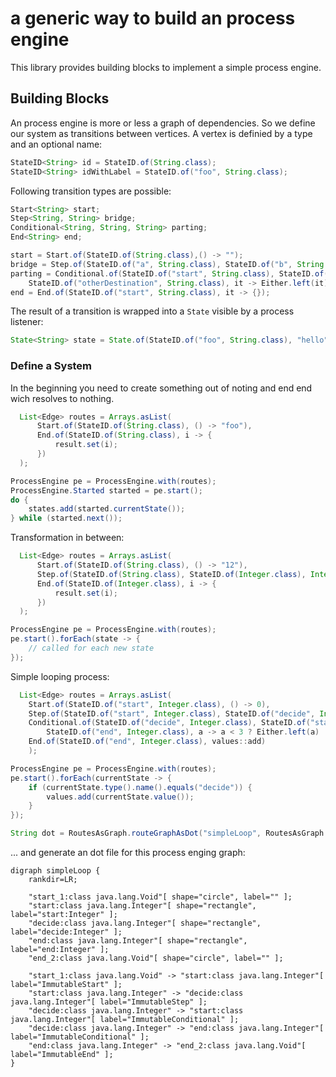 # a generic way to build an process engine

This library provides building blocks to implement a simple process engine. 

## Building Blocks

An process engine is more or less a graph of dependencies. So we define our system as transitions between vertices. 
A vertex is definied by a type and an optional name:

```java
StateID<String> id = StateID.of(String.class);
StateID<String> idWithLabel = StateID.of("foo", String.class);
```

Following transition types are possible:

```java
Start<String> start;
Step<String, String> bridge;
Conditional<String, String, String> parting;
End<String> end;

start = Start.of(StateID.of(String.class),() -> "");
bridge = Step.of(StateID.of("a", String.class), StateID.of("b", String.class), it -> it);
parting = Conditional.of(StateID.of("start", String.class), StateID.of("oneDestination", String.class),
    StateID.of("otherDestination", String.class), it -> Either.left(it));
end = End.of(StateID.of("start", String.class), it -> {});
```

The result of a transition is wrapped into a `State` visible by a process listener:

```java
State<String> state = State.of(StateID.of("foo", String.class), "hello");
```

### Define a System

In the beginning you need to create something out of noting and end end wich resolves to nothing.

```java
  List<Edge> routes = Arrays.asList(
      Start.of(StateID.of(String.class), () -> "foo"),
      End.of(StateID.of(String.class), i -> {
          result.set(i);
      })
  );

ProcessEngine pe = ProcessEngine.with(routes);
ProcessEngine.Started started = pe.start();
do {
    states.add(started.currentState());
} while (started.next());

```

Transformation in between:

```java
  List<Edge> routes = Arrays.asList(
      Start.of(StateID.of(String.class), () -> "12"),
      Step.of(StateID.of(String.class), StateID.of(Integer.class), Integer::valueOf),
      End.of(StateID.of(Integer.class), i -> {
          result.set(i);
      })
  );

ProcessEngine pe = ProcessEngine.with(routes);
pe.start().forEach(state -> {
    // called for each new state
});
```

Simple looping process:

```java
  List<Edge> routes = Arrays.asList(
    Start.of(StateID.of("start", Integer.class), () -> 0),
    Step.of(StateID.of("start", Integer.class), StateID.of("decide", Integer.class), a -> a + 1),
    Conditional.of(StateID.of("decide", Integer.class), StateID.of("start", Integer.class),
        StateID.of("end", Integer.class), a -> a < 3 ? Either.left(a) : Either.right(a)),
    End.of(StateID.of("end", Integer.class), values::add)
    );

ProcessEngine pe = ProcessEngine.with(routes);
pe.start().forEach(currentState -> {
    if (currentState.type().name().equals("decide")) {
        values.add(currentState.value());
    }
});

String dot = RoutesAsGraph.routeGraphAsDot("simpleLoop", RoutesAsGraph.asGraphIncludingStartAndEnd(routes));
```

... and generate an dot file for this process enging graph: 

```
digraph simpleLoop {
	rankdir=LR;

	"start_1:class java.lang.Void"[ shape="circle", label="" ];
	"start:class java.lang.Integer"[ shape="rectangle", label="start:Integer" ];
	"decide:class java.lang.Integer"[ shape="rectangle", label="decide:Integer" ];
	"end:class java.lang.Integer"[ shape="rectangle", label="end:Integer" ];
	"end_2:class java.lang.Void"[ shape="circle", label="" ];

	"start_1:class java.lang.Void" -> "start:class java.lang.Integer"[ label="ImmutableStart" ];
	"start:class java.lang.Integer" -> "decide:class java.lang.Integer"[ label="ImmutableStep" ];
	"decide:class java.lang.Integer" -> "start:class java.lang.Integer"[ label="ImmutableConditional" ];
	"decide:class java.lang.Integer" -> "end:class java.lang.Integer"[ label="ImmutableConditional" ];
	"end:class java.lang.Integer" -> "end_2:class java.lang.Void"[ label="ImmutableEnd" ];
}

```